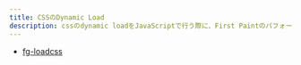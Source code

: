 ```yaml
---
title: CSSのDynamic Load
description: cssのdynamic loadをJavaScriptで行う際に、First Paintのパフォーマンスに影響を及ぼさない方法を確認します。
---
```


* [fg-loadcss](https://github.com/filamentgroup/loadCSS)